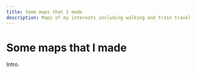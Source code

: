 ```yaml
---
title: Some maps that I made
description: Maps of my interests including walking and train travel
---
```


#  Some maps that I made

Intro.
